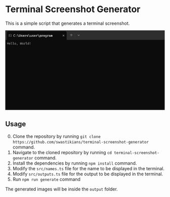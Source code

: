 # Terminal Screenshot Generator

This is a simple script that generates a terminal screenshot.

![Sample Output](sample/sample.jpg)

## Usage

0. Clone the repository by running `git clone https://github.com/swastikians/terminal-screenshot-generator` command.
1. Navigate to the cloned repository by running `cd terminal-screenshot-generator` command.
2. Install the dependencies by running `npm install` command.
3. Modify the `src/names.ts` file for the name to be displayed in the terminal.
4. Modify `src/outputs.ts` file for the output to be displayed in the terminal.
5. Run `npm run generate` command

The generated images will be inside the `output` folder.
